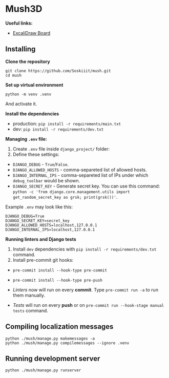 # Mush3D

**Useful links:**
- [ExcaliDraw Board](https://excalidraw.com/#room=40d1ff70b3686a5c5b03,w6kdCY5a6fkLumdioki-Cg)

## Installing
**Clone the repository**
```
git clone https://github.com/Soskiiit/mush.git
cd mush
```

**Set up virtual environment**
```
python -m venv .venv
```
And activate it.

**Install the dependencies**
- production: `pip install -r requirements/main.txt`
- dev: `pip install -r requirements/dev.txt`

**Managing `.env` file:**
1. Create `.env` file inside `django_project/` folder:
2. Define these settings:
  - `DJANGO_DEBUG` - `True`/`False`.
  - `DJANGO_ALLOWED_HOSTS` - comma-separeted list of allowed hosts.
  - `DJANGO_INTERNAL_IPS` - comma-separeted list of IPs under which `debug_toolbar` would be shown.
  - `DJANGO_SECRET_KEY` - Generate secret key. You can use this command: `python -c 'from django.core.management.utils import get_random_secret_key as grsk; print(grsk())'`.

Example `.env` may look like this:
```
DJANGO_DEBUG=True
DJANGO_SECRET_KEY=secret_key
DJANGO_ALLOWED_HOSTS=localhost,127.0.0.1
DJANGO_INTERNAL_IPS=localhost,127.0.0.1
```

**Running linters and Django tests**
1. Install `dev` dependencies with `pip install -r requirements/dev.txt` command.
2. Install pre-commit git hooks:
  - `pre-commit install --hook-type pre-commit`
  - `pre-commit install --hook-type pre-push`

- *Linters* now will run on every **commit**. Type `pre-commit run -a` to run them manually.
- *Tests* will run on every **push** or on `pre-commit run --hook-stage manual tests` command.

## Compiling localization messages
```
python ./mush/manage.py makemessages -a
python ./mush/manage.py compilemessages --ignore .venv
```

## Running development server
```
python ./mush/manage.py runserver
```
